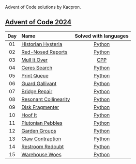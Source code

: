 Advent of Code solutions by Kacpron.

## [Advent of Code 2024](https://adventofcode.com/2024/)

| Day | Name                                                        | Solved with languages                                                                                                       |
|:---:|:------------------------------------------------------------|:---------------------------------------------------------------------------------------------------------------------------:|
| 01  | [Historian Hysteria](https://adventofcode.com/2024/day/1)   | [Python](day01/solve.py)                                                                                                 |
| 02  | [Red-Nosed Reports](https://adventofcode.com/2024/day/2)    | [Python](day02/solve.py)                                                                                                 |
| 03  | [Mull It Over](https://adventofcode.com/2024/day/4)    | [CPP](day03/solve.cpp)                                                                                                 |
| 04  | [Ceres Search](https://adventofcode.com/2024/day/4)    | [Python](day04/solve.py)                                                                                                 |
| 05 | [Print Queue](https://adventofcode.com/2024/day/5)    | [Python](day05/solve.py)                                                                                                 |
| 06 | [Guard Gallivant](https://adventofcode.com/2024/day/6)    | [Python](day06/solve.py)                                                                                                 |
| 07 | [Bridge Repair](https://adventofcode.com/2024/day/7)    | [Python](day07/solve.py)                                                                                                 |
| 08 | [Resonant Collinearity](https://adventofcode.com/2024/day/8)    | [Python](day08/solve.py)                                                                                                 |
| 09 | [Disk Fragmenter](https://adventofcode.com/2024/day/9)    | [Python](day09/solve.py)                                                                                                 |
| 10 | [Hoof It](https://adventofcode.com/2024/day/10)    | [Python](day10/solve.py)                                                                                                 |
| 11 | [Plutonian Pebbles](https://adventofcode.com/2024/day/11)    | [Python](day11/solve.py)                                                                                                 |
| 12 | [Garden Groups](https://adventofcode.com/2024/day/12)    | [Python](day12/solve.py)                                                                                                 |
| 13 | [Claw Contraption](https://adventofcode.com/2024/day/13)    | [Python](day13/solve.py)                                                                                                 |
| 14 | [Restroom Redoubt](https://adventofcode.com/2024/day/14)    | [Python](day14/solve.py)                                                                                                 |
| 15 | [Warehouse Woes](https://adventofcode.com/2024/day/15)    | [Python](day15/solve.py)                                                                                                 |